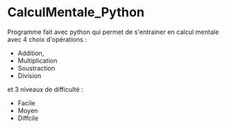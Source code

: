 # CalculMentale_Python

Programme fait avec python qui permet de s'entrainer en calcul mentale avec 4 choix d'opérations :
- Addition, 
- Multiplication
- Soustraction
- Division

et 3 niveaux de difficulté : 
- Facile
- Moyen
- Diffcile
